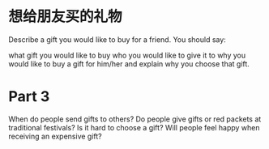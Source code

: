 # 想给朋友买的礼物  

Describe a gift you would like to buy for a friend. You should say:  

what gift you would like to buy who you would like to give it to why you would like to buy a gift for him/her and explain why you choose that gift.  

# Part 3  

When do people send gifts to others? Do people give gifts or red packets at traditional festivals? Is it hard to choose a gift? Will people feel happy when receiving an expensive gift?  

